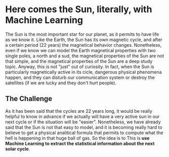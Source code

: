 # Here comes the Sun, literally, with Machine Learning 
The Sun is the most important star for our planet, as it permits to have life as we know it. Like the Earth, the Sun has its own magnetic cycle, and after a certain period (22 years) the magnetical behavior changes. Nonetheless, even if we know we can model the Earth magnetical properties with two single poles, a north and a sud, the magnetical properties of the Sun are not that simple, and the magnetical properties of the Sun are a deep study topic. Anyway, this is not "just" out of  curiosity. In fact, when the Sun is particularly magnetically active in its cicle, dangerous physical phenomena happen, and they can disturb our communication system or destroy the satellites (if we are lucky and they don't hurt people). 

## The Challenge

As it has been said that the cycles are 22 years long, it would be really helpful to know in advance if we actually will have a very active sun in our next cycle or if the situation will be "easier". Nonetheless, we have already said that the Sun is not that easy to model, and it is becoming really hard to believe to get a physical analitical formula that permits to compute what the hell is happening in that huge ball of gas. So the idea is to This is __use Machine Learning to extract the statistical information about the next solar cycle__. 

